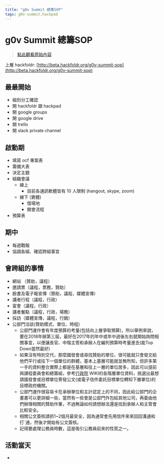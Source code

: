 ```yaml
---
title: "g0v Summit 總籌SOP"
tags: g0v-summit,hackpad
---
```


# g0v Summit 總籌SOP

> [點此觀看原始內容](https://g0v.hackpad.tw/dErSwTt0K18)


上層 hackfoldr: [http://beta.hackfoldr.org/g0v-summit-sop](http://beta.hackfoldr.org/g0v-summit-sop)

## 最最開始

- 組別分工確認
- 開 hackfoldr 跟 hackpad
- 開 google groups
- 開 google drive
- 開 trello
- 開 slack private channel

## 啟動期

- 填寫 ocf 專案表
- 籌備大表
- 決定主題
- 組織會議
    - 線上
        - 目前各通訊軟體皆有 10 人限制 (hangout, skype, zoom)
    - 線下 (實體)
        - 借場地
        - 開會流程
- 預算表

## 期中

- 每週戰報
- 協調各組、確認跨組事宜





## 會跨組的事情

- 網站 （贊助，議程）
- 邀請票（議程，票務，贊助）
- 臉書及電子報宣傳（贊助，議程，媒體宣傳）
- 講者行程（議程，行政）
- 宴會（議程，行政）
- 講者餐點（議程，行政，場務）
- 採訪（媒體宣傳，議程，行銷）
- 公部門洽談(贊助模式、單位、時程)
    - 公部門運作會有年度預算的考量(包括向上層爭取預算)，所以舉例來說，要在2018年辦第三屆，最好在2017年的年中或年中過後左右就開始詢問相關事宜，以便讓長官、中階主管和承辦人在編列預算時考量進去(能Top Down當然最好)
    - 如果沒有特別交代，那麼國發會或尋找贊助的單位，很可能就只會發文給他們平行或往下一個單位的群體，基本上基層可能就並無所知，但許多第一手的資料整合實際上都是在基層和往上一層的單位居多，因此可以提前與課程委員會和總籌組，參考[行政院](https://zh.wikipedia.org/wiki/%E8%A1%8C%E6%94%BF%E9%99%A2) WIKI的各階層單位資料，挑選出最想請國發會或目標單位寄發公文(或電子信件委託目標單位轉知下層單位)的目標政府機關。
    - 公部門運作很容易卡在承辦單位和主計認定上的不同，因此給公部門的企畫書可以更詳細一些，當然有一些會是公部門外包給其他公司，再委由他們辦理相關的贊助作業，不過無論如何請想辦法還是找到承辦人和主管會比較安全。
    - 相關公文簽核請抓1~2個月最安全，因為通常會先用信件來來回回溝通和打ˋ通，然後才開始有公文簽核。
    - 記得要處理公務員時數，這是吸引公務員前來的性質之一。



## 活動當天

-



